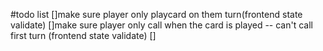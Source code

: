 #todo list
    []make sure player only playcard on them turn(frontend state validate)
    []make sure player only call when the card is played -- can't call first turn (frontend state validate)
    []